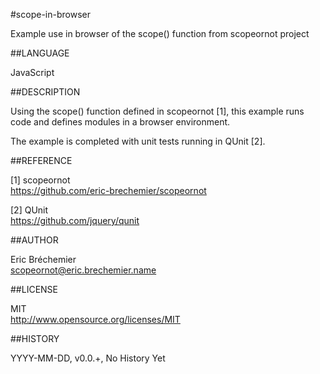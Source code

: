 #scope-in-browser

Example use in browser of the scope() function from scopeornot project

##LANGUAGE

  JavaScript

##DESCRIPTION

  Using the scope() function defined in scopeornot [1], this example runs
  code and defines modules in a browser environment.

  The example is completed with unit tests running in QUnit [2].

##REFERENCE

  [1] scopeornot  
  https://github.com/eric-brechemier/scopeornot

  [2] QUnit  
  https://github.com/jquery/qunit

##AUTHOR

  Eric Bréchemier  
  <scopeornot@eric.brechemier.name>

##LICENSE

  MIT  
  http://www.opensource.org/licenses/MIT

##HISTORY

  YYYY-MM-DD, v0.0.+, No History Yet

